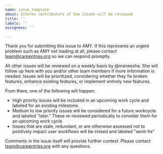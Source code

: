 ```yaml
---
name: issue_template
about: Informs contributors of how issues will be reviewed
title: ''
labels: ''
assignees: ''

---
```


Thank you for submitting this issue to AMY.  If this represents an urgent problem such as AMY not loading at all, please contact team@carpentries.org so we can respond promptly.

All other issues will be reviewed on a weekly basis by @maneesha.  She will follow up here with you and/or other team members if more information is needed. Issues will be prioritized, considering whether they fix broken features, enhance existing features, or implement entirely new features.


From there, one of the following will happen:

* High priority issues will be included in an upcoming work cycle and labeled for an existing milestone.
* Medium to low priority issues will be considered for a future workcycle and labeled "later."  These re-reviewed periodically to consider them for an upcoming work cycle. 
* Issues that are stale, redundant, or are otherwise assessed not to positively impact user workflows will be closed and labeled "wont-fix"


Comments in the issue itself will provide further context. Please contact team@carpentries.org with any questions.
